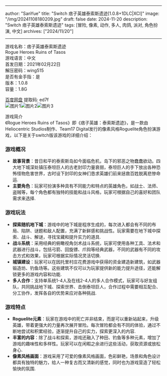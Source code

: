 
---
author: "SanYue"
title: "Switch 痞子英雄泰索斯遗迹[1.0.8+1DLC|XCI]"
image: "/img/20241108180209.jpg"
draft: false
date: 2024-11-20
description: "Switch 痞子英雄泰索斯遗迹"
tags: [冒险, 像素, 动作, 多人, 肉鸽, 派对, 角色扮演, 中文]
archives: ["2024/11/20"]

---

游戏名称：痞子英雄泰索斯遗迹   
Rogue Heroes Ruins of Tasos    
游戏语言：中文  
首发日期：2021年02月22日  
解压密码：wing515  
是否有金手指：是  
版本：1.0.8   
容量：1.8G

[百度网盘](https//pan.baidu.com/s/1DM3GItapSHXQx37jDGWFfg) 提取码: ed7f  
![图片1](/img/5f092a.jpg)![图片2](/img/5ad57e.jpg)![图片3](/img/fb4907.jpg)  

游戏简介  
《Rogue Heroes Ruins of Tasos》即《痞子英雄：泰索斯遗迹》，是一款由Heliocentric Studios制作、Team17 Digital发行的像素风格Roguelite角色扮演游戏，以下是关于switch版该游戏的详细介绍：

### 游戏概况
- **故事背景**：昔日和平的泰索斯岛如今面临危机，岛下的邪恶之物蠢蠢欲动。四大地下城深处镇压泰坦巨人的古老封印力量衰弱，泰坦巨人的手下放出各种恐怖怪物危害世界，古时设下封印的女神们恳求英雄们前来拯救百姓脱离悲惨命运.
- **主要角色**：玩家可扮演多种具有不同能力和特点的英雄角色，如战士、法师、盗贼等，每个角色都有独特的技能和战斗风格，玩家可根据自己的喜好和团队需求来选择.

### 游戏玩法
- **探索随机地下城**：游戏中的地下城是程序生成的，每次进入都会有不同的布局、陷阱、谜题和敌人配置，充满了新鲜感和挑战性。玩家需要在地下城中探索、战斗、解谜，寻找宝藏和提升实力的道具.
- **战斗系统**：采用经典的俯瞰视角剑术战斗系统，玩家可使用各种工具、法术和武器进行战斗，包括弓箭、回旋镖、爪钩等经典武器，不同的武器有不同的攻击方式和效果，玩家可根据实际情况灵活切换.
- **城镇建设**：玩家可以在因托里村庄花费游戏中获得的资金建造新建筑，如武器锻造坊、钓鱼场等。这些建筑不仅可以为玩家提供新的能力提升途径，还能解锁更多的游戏内容和功能.
- **多人合作**：支持单系统1-4人及在线2-4人的多人合作模式，玩家可与好友组队，共同挑战地下城、探索世界、击倒泰坦巨人，合作过程中需要相互配合、分工协作，发挥各自的优势来应对各种挑战.

### 游戏特点
- **Roguelite元素**：玩家在游戏中的死亡并非结束，而是可以重新站起来，升级英雄，带着更强大的力量再次展开冒险。每次冒险都会有不同的体验，通过不断地尝试和积累经验，逐渐提升自己的实力，探索更深入的内容.
- **丰富的内容**：除了战斗和探索，游戏还融入了种田、钓鱼等多种元素，增加了游戏的趣味性和多样性。玩家可以在闲暇之余进行这些活动，获取资源或放松身心.
- **像素风格画面**：游戏采用了可爱的像素风格画面，色彩鲜艳，场景和角色设计都具有独特的魅力，给人一种复古而又清新的感觉，同时也为游戏营造了轻松愉快的氛围. 
